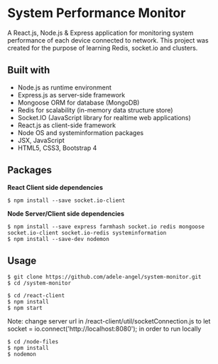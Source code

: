 # System Performance Monitor

A React.js, Node.js & Express application for monitoring system performance of each device connected to network. This project was created for the purpose of learning Redis, socket.io and clusters.

## Built with

- Node.js as runtime environment
- Express.js as server-side framework
- Mongoose ORM for database (MongoDB)
- Redis for scalability (in-memory data structure store)
- Socket.IO (JavaScript library for realtime web applications)
- React.js as client-side framework
- Node OS and systeminformation packages
- JSX, JavaScript
- HTML5, CSS3, Bootstrap 4

## Packages

**React Client side dependencies**

```
$ npm install --save socket.io-client
```

**Node Server/Client side dependencies**

```
$ npm install --save express farmhash socket.io redis mongoose socket.io-client socket.io-redis systeminformation
$ npm install --save-dev nodemon
```

## Usage

```
$ git clone https://github.com/adele-angel/system-monitor.git
$ cd /system-monitor
```

```
$ cd /react-client
$ npm install
$ npm start
```

Note: change server url in /react-client/util/socketConnection.js to let socket = io.connect('http://localhost:8080'); in order to run locally

```
$ cd /node-files
$ npm install
$ nodemon
```
